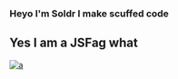 ### Heyo I'm Soldr I make scuffed code

## Yes I am a JSFag what

[![a](https://img.shields.io/badge/Discord-7289DA?style=for-the-badge&logo=discord&logoColor=white)](https://discord.gg/gWaPG8uuax)
